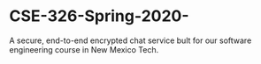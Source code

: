 # CSE-326-Spring-2020-

A secure, end-to-end encrypted chat service bult for our software engineering course in New Mexico Tech. 
